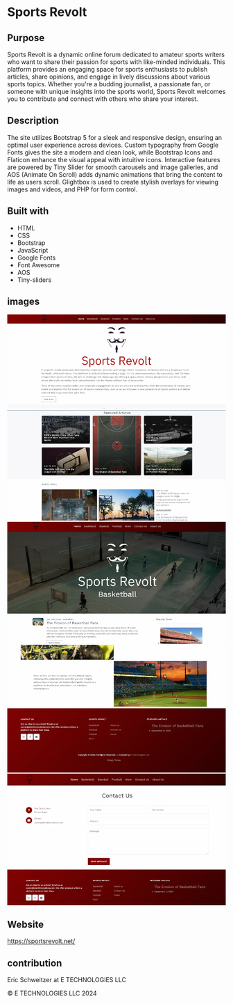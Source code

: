 # Sports Revolt

## Purpose
Sports Revolt is a dynamic online forum dedicated to amateur sports writers who want to share their passion for sports with like-minded individuals. This platform provides an engaging space for sports enthusiasts to publish articles, share opinions, and engage in lively discussions about various sports topics. Whether you're a budding journalist, a passionate fan, or someone with unique insights into the sports world, Sports Revolt welcomes you to contribute and connect with others who share your interest.


## Description
 The site utilizes Bootstrap 5 for a sleek and responsive design, ensuring an optimal user experience across devices. Custom typography from Google Fonts gives the site a modern and clean look, while Bootstrap Icons and Flaticon enhance the visual appeal with intuitive icons. Interactive features are powered by Tiny Slider for smooth carousels and image galleries, and AOS (Animate On Scroll) adds dynamic animations that bring the content to life as users scroll. Glightbox is used to create stylish overlays for viewing images and videos, and PHP for form control.
 



## Built with

* HTML
* CSS
* Bootstrap
* JavaScript
* Google Fonts
* Font Awesome
* AOS
* Tiny-sliders
<!-- * PHP -->


## images

![](/images/screen%20shots/Screenshot%202024-09-11%20201321.webp)
![](/images/screen%20shots/Screenshot%202024-09-11%20201421.webp)
![](/images/screen%20shots/Screenshot%202024-09-11%20201450.webp)
![](/images/screen%20shots/Screenshot%202024-09-11%20201514.webp)
![](/images/screen%20shots/Screenshot%202024-09-11%20201535.webp)


## Website 
https://sportsrevolt.net/ 

## contribution
Eric Schweitzer at E TECHNOLOGIES LLC

&copy; E TECHNOLOGIES LLC 2024


<!-- keep ************Transaction ID
3DN24957SA515791U -->

<!-- php -S localhost:8000  -->

<!-- add this to style.css
ul {
  list-style-type: none;
} -->

<!-- college pages have correct header and footer now -->
<!-- make sure the college pages are updated to the pages online -->
<!-- change football basketball to nfl nba...on all sport and home page -->

<!-- add college section after nfl section and copy and paste more sports section from vs bc its reversed -->

<!-- add college sports sites on content page -->
<!-- use college pics try to find a few more take from video off my phone free ones at https://www.pexels.com/search/college%20sports/-->

<!-- add articles -->